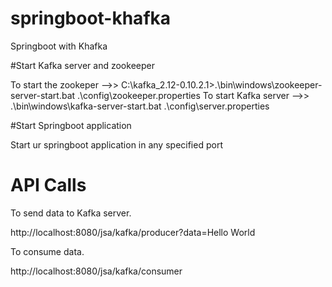 # springboot-khafka
Springboot with Khafka

#Start Kafka server and zookeeper

To start the zookeper -->> C:\kafka_2.12-0.10.2.1>.\bin\windows\zookeeper-server-start.bat .\config\zookeeper.properties
To start Kafka server -->> .\bin\windows\kafka-server-start.bat .\config\server.properties

#Start Springboot application

Start ur springboot application in any specified port

# API Calls

To send data to Kafka server.

http://localhost:8080/jsa/kafka/producer?data=Hello World

To consume data.

http://localhost:8080/jsa/kafka/consumer

